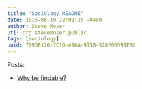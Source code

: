 ```yaml
---
title: "Sociology README"
date: 2015-08-10 22:02:25 -0400
author: Steve Moser
uti: org.stevemoser.public
tags: [sociology]
uuid: 799DE126-7C16-496A-915B-528F06999EBC
---
```


Posts:

- [Why be findable?](why-be-findable.md)